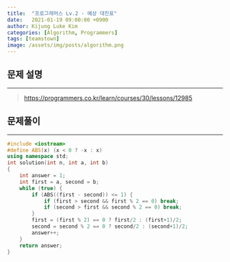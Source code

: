 ```yaml
---
title:  "프로그래머스 Lv.2 - 예상 대진표"
date:   2021-01-19 09:00:00 +0900
author: Kijung Luke Kim
categories: [Algorithm, Programmers]
tags: [teamstown]
image: /assets/img/posts/algorithm.png
---
```


## 문제 설명
---

> https://programmers.co.kr/learn/courses/30/lessons/12985

## 문제풀이
---

```cpp
#include <iostream>
#define ABS(x) (x < 0 ? -x : x)
using namespace std;
int solution(int n, int a, int b)
{
    int answer = 1;
    int first = a, second = b;
    while (true) {
        if (ABS((first - second)) <= 1) {
            if (first > second && first % 2 == 0) break;
            if (second > first && second % 2 == 0) break; 
        }
        first = (first % 2) == 0 ? first/2 : (first+1)/2;
        second = second % 2 == 0 ? second/2 : (second+1)/2;
        answer++;
    }
    return answer;
}
```